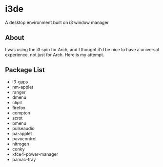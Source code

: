 # i3de
A desktop environment built on i3 window manager

## About
I was using the i3 spin for Arch, and I thought it'd be nice to have a universal experience, not just for Arch.  Here is my attempt.

## Package List
* i3-gaps
* nm-applet
* ranger
* dmenu
* clipit
* firefox
* compton
* scrot
* bmenu
* pulseaudio
* pa-applet
* pavucontrol
* nitrogen
* conky
* xfce4-power-manager
* pamac-tray

